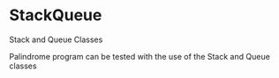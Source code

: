 # StackQueue
Stack and Queue Classes

Palindrome program can be tested with the use of the Stack and Queue classes
